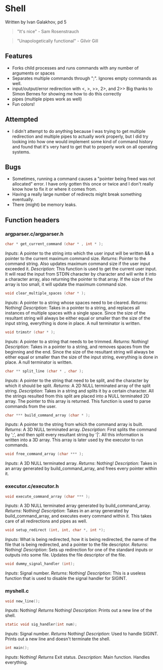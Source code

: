 # Shell
Written by Ivan Galakhov, pd 5

> "It's nice" - Sam Rosenstrauch

> "Unapologetically functional" - Gilvir Gill

## Features
* Forks child processes and runs commands with any number of arguments or spaces
* Separates multiple commands through ";". Ignores empty commands as well.
* input/output/error redirection with <, >, >>, 2>, and 2>>
  Big thanks to Simon Bernes for showing me how to do this correctly
* pipes (multiple pipes work as well)
* Fun colors!

## Attempted
* I didn't attempt to do anything because I was trying to get multiple redirection
and multiple pipes to actually work properly, but I did try looking into how
one would implement some kind of command history and found that it's very hard to
get that to properly work on all operating systems.

## Bugs
* Sometimes, running a command causes a "pointer being freed was not allocated" error. I have only gotten this once or twice and I don't really know how to fix it or where it comes from.
* Having a really large number of redirects might break something eventually.
* There (might) be memory leaks.

## Function headers

### argparser.c/argparser.h
```c
char * get_current_command (char * , int * );
```
*Inputs*: A pointer to the string into which the user input will be written && a
pointer to the current maximum command size.
*Returns*: Pointer to the command string. Also updates maximum command size if the
user input exceeded it.
*Description*: This function is used to get the current user input. It will read the
input from STDIN character by character and will write it into a character array,
also returning the pointer to that array. If the size of the array is too small,
it will update the maximum command size.

```c
void clear_multiple_spaces (char * );
```
*Inputs*: A pointer to a string whose spaces need to be cleared.
*Returns*: Nothing!
*Description*: Takes in a pointer to a string, and replaces all instances of
multiple spaces with a single space. Since the size of the resultant string will
always be either equal or smaller than the size of the input string, everything
is done in place. A null terminator is written.

```c
void trimstr (char * );
```
*Inputs*: A pointer to a string that needs to be trimmed.
*Returns*: Nothing!
*Description*: Takes in a pointer to a string, and removes spaces from the
beginning and the end. Since the size of the resultant string will
always be either equal or smaller than the size of the input string, everything
is done in place. A null terminator is written.

```c
char ** split_line (char * , char );
```
*Inputs*: A pointer to the string that need to be split, and the character by
which it should be split.
*Returns*: A 2D NULL terminated array of the split string.
*Description*: Takes in a string and splits it by a certain character. All the
strings resulted from this split are placed into a NULL terminated 2D array. The
pointer to this array is returned. This function is used to parse commands from
the user.

```c
char *** build_command_array (char * );
```
*Inputs*: A pointer to the string from which the command array is built.
*Returns*: A 3D NULL terminated array.
*Description*: First splits the command by ';', and then split every resultant
string by '|'. All this information is written into a 3D array. This array is
later used by the executor to run commands.

```c
void free_command_array (char *** );
```
*Inputs*: A 3D NULL terminated array.
*Returns*: Nothing!
*Description*: Takes in an array generated by build_command_array, and frees
every pointer within it.

### executor.c/executor.h
```c
void execute_command_array (char *** );
```
*Inputs*: A 3D NULL terminated array generated by build_command_array.
*Returns*: Nothing!
*Description*: Takes in an array generated by build_command_array, and executes
every command within it. This takes care of all redirections and pipes as well.

```c
void setup_redirect (int, int, char *, int *);
```
*Inputs*: What is being redirected, how it is being redirected, the name of the file
that is being redirected, and a pointer to the file descriptor.
*Returns*: Nothing!
*Description*: Sets up redirection for one of the standard inputs or outputs into
some file. Updates the file descriptor of the file.

```c
void dummy_signal_handler (int);
```
*Inputs*: Signal number.
*Returns*: Nothing!
*Description*: This is a useless function that is used to disable the signal
handler for SIGINT.

### myshell.c
```c
void new_line();
```
*Inputs*: Nothing!
*Returns* Nothing!
*Description*: Prints out a new line of the shell.

```c
static void sig_handler(int num);
```
*Inputs*: Signal number.
*Returns* Nothing!
*Description*: Used to handle SIGINT. Prints out a new line and doesn't terminate
the shell.

```c
int main();
```
*Inputs*: Nothing!
*Returns* Exit status.
*Description*: Main function. Handles everything.
